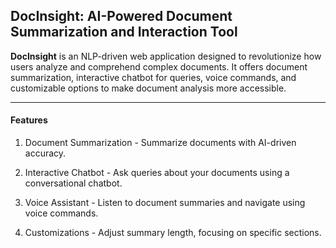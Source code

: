 ## DocInsight: AI-Powered Document Summarization and Interaction Tool

**DocInsight** is an NLP-driven web application designed to revolutionize how users analyze and comprehend complex documents. It offers document summarization, interactive chatbot for queries, voice commands, and customizable options to make document analysis more accessible.

---

#### Features

1. Document Summarization - Summarize documents with AI-driven accuracy.

2. Interactive Chatbot - Ask queries about your documents using a conversational chatbot.

3. Voice Assistant - Listen to document summaries and navigate using voice commands.

4. Customizations - Adjust summary length, focusing on specific sections.

